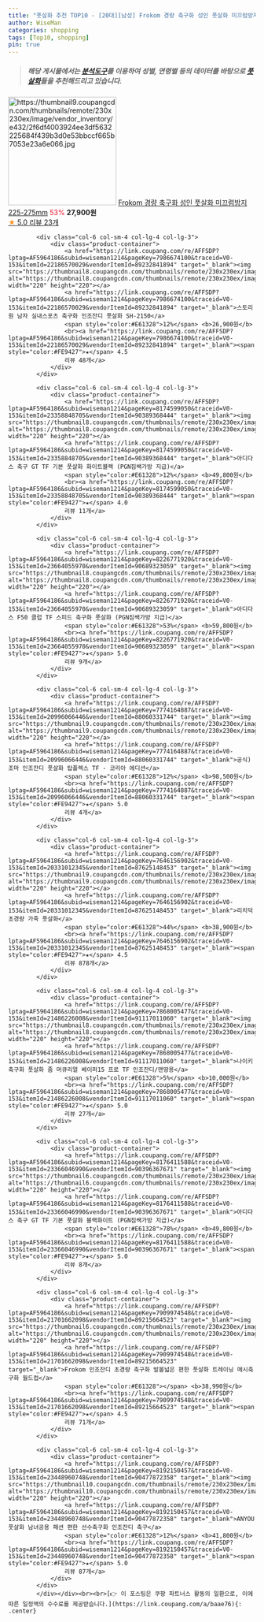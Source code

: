 ```yaml
---
title: "풋살화 추천 TOP10 - [20대][남성] Frokom 경량 축구화 성인 풋살화 미끄럼방지 225-275mm"
author: WiseMan
categories: shopping
tags: [Top10, shopping]
pin: true
---
```


> ##### 해당 게시물에서는 [**분석도구**](https://itemscout.io/)를 이용하여 **성별**, **연령별** 등의 데이터를 바탕으로 [**풋살화**](https://link.coupang.com/a/baae76)들을 추천해드리고 있습니다.
<div class="container"><div class="row">
            <div class="col-6 col-sm-4 col-lg-4 col-lg-3">
                <div class="product-container">
                    <a href="https://link.coupang.com/re/AFFSDP?lptag=AF5964186&subid=wiseman1214&pageKey=8181109076&traceid=V0-153&itemId=23390156422&vendorItemId=90418890230" target="_blank"><img src="https://thumbnail9.coupangcdn.com/thumbnails/remote/230x230ex/image/vendor_inventory/e432/2f6df4003924ee3df5632225684f439b3d0e53bbccf665b7053e23a6e066.jpg" alt="https://thumbnail9.coupangcdn.com/thumbnails/remote/230x230ex/image/vendor_inventory/e432/2f6df4003924ee3df5632225684f439b3d0e53bbccf665b7053e23a6e066.jpg" width="220" height="220"></a>
                    <a href="https://link.coupang.com/re/AFFSDP?lptag=AF5964186&subid=wiseman1214&pageKey=8181109076&traceid=V0-153&itemId=23390156422&vendorItemId=90418890230" target="_blank">Frokom 경량 축구화 성인 풋살화 미끄럼방지 225-275mm</a>
                    <span style="color:#E61328">53%</span> <b>27,900원</b>
                    <br><a href="https://link.coupang.com/re/AFFSDP?lptag=AF5964186&subid=wiseman1214&pageKey=8181109076&traceid=V0-153&itemId=23390156422&vendorItemId=90418890230" target="_blank"><span style="color:#FE9427">★</span> 5.0
                    리뷰 23개</a>
                </div>
            </div>
            
            <div class="col-6 col-sm-4 col-lg-4 col-lg-3">
                <div class="product-container">
                    <a href="https://link.coupang.com/re/AFFSDP?lptag=AF5964186&subid=wiseman1214&pageKey=7986674100&traceid=V0-153&itemId=22186570029&vendorItemId=89232841894" target="_blank"><img src="https://thumbnail8.coupangcdn.com/thumbnails/remote/230x230ex/image/vendor_inventory/6cf5/b195e362cc55463584ab06bcde4432da91f79286117e8218325cd34492be.jpg" alt="https://thumbnail8.coupangcdn.com/thumbnails/remote/230x230ex/image/vendor_inventory/6cf5/b195e362cc55463584ab06bcde4432da91f79286117e8218325cd34492be.jpg" width="220" height="220"></a>
                    <a href="https://link.coupang.com/re/AFFSDP?lptag=AF5964186&subid=wiseman1214&pageKey=7986674100&traceid=V0-153&itemId=22186570029&vendorItemId=89232841894" target="_blank">스토리원 남자 실내스포츠 축구화 인조잔디 풋살화 SH-2150</a>
                    <span style="color:#E61328">12%</span> <b>26,900원</b>
                    <br><a href="https://link.coupang.com/re/AFFSDP?lptag=AF5964186&subid=wiseman1214&pageKey=7986674100&traceid=V0-153&itemId=22186570029&vendorItemId=89232841894" target="_blank"><span style="color:#FE9427">★</span> 4.5
                    리뷰 48개</a>
                </div>
            </div>
            
            <div class="col-6 col-sm-4 col-lg-4 col-lg-3">
                <div class="product-container">
                    <a href="https://link.coupang.com/re/AFFSDP?lptag=AF5964186&subid=wiseman1214&pageKey=8174599050&traceid=V0-153&itemId=23358848705&vendorItemId=90389368444" target="_blank"><img src="https://thumbnail8.coupangcdn.com/thumbnails/remote/230x230ex/image/0905_amir_SportsShoes_max3k/abed/216931ae3db2670069a6a7e2f639d736731ba069cbc089169d0d129211e4.jpg" alt="https://thumbnail8.coupangcdn.com/thumbnails/remote/230x230ex/image/0905_amir_SportsShoes_max3k/abed/216931ae3db2670069a6a7e2f639d736731ba069cbc089169d0d129211e4.jpg" width="220" height="220"></a>
                    <a href="https://link.coupang.com/re/AFFSDP?lptag=AF5964186&subid=wiseman1214&pageKey=8174599050&traceid=V0-153&itemId=23358848705&vendorItemId=90389368444" target="_blank">아디다스 축구 GT TF 기본 풋살화 화이트블랙 (PGN짐쌕가방 지급)</a>
                    <span style="color:#E61328">12%</span> <b>49,800원</b>
                    <br><a href="https://link.coupang.com/re/AFFSDP?lptag=AF5964186&subid=wiseman1214&pageKey=8174599050&traceid=V0-153&itemId=23358848705&vendorItemId=90389368444" target="_blank"><span style="color:#FE9427">★</span> 4.0
                    리뷰 11개</a>
                </div>
            </div>
            
            <div class="col-6 col-sm-4 col-lg-4 col-lg-3">
                <div class="product-container">
                    <a href="https://link.coupang.com/re/AFFSDP?lptag=AF5964186&subid=wiseman1214&pageKey=8226771920&traceid=V0-153&itemId=23664055970&vendorItemId=90689323059" target="_blank"><img src="https://thumbnail8.coupangcdn.com/thumbnails/remote/230x230ex/image/vendor_inventory/9ac9/2b2d13abda518572aa745340ec0a1f6b3f1eaf9af9ef4807228f55097abd.jpg" alt="https://thumbnail8.coupangcdn.com/thumbnails/remote/230x230ex/image/vendor_inventory/9ac9/2b2d13abda518572aa745340ec0a1f6b3f1eaf9af9ef4807228f55097abd.jpg" width="220" height="220"></a>
                    <a href="https://link.coupang.com/re/AFFSDP?lptag=AF5964186&subid=wiseman1214&pageKey=8226771920&traceid=V0-153&itemId=23664055970&vendorItemId=90689323059" target="_blank">아디다스 F50 클럽 TF 스피드 축구화 풋살화 (PGN짐쌕가방 지급)</a>
                    <span style="color:#E61328">53%</span> <b>59,800원</b>
                    <br><a href="https://link.coupang.com/re/AFFSDP?lptag=AF5964186&subid=wiseman1214&pageKey=8226771920&traceid=V0-153&itemId=23664055970&vendorItemId=90689323059" target="_blank"><span style="color:#FE9427">★</span> 5.0
                    리뷰 9개</a>
                </div>
            </div>
            
            <div class="col-6 col-sm-4 col-lg-4 col-lg-3">
                <div class="product-container">
                    <a href="https://link.coupang.com/re/AFFSDP?lptag=AF5964186&subid=wiseman1214&pageKey=7774164887&traceid=V0-153&itemId=20996066446&vendorItemId=88060331744" target="_blank"><img src="https://thumbnail9.coupangcdn.com/thumbnails/remote/230x230ex/image/vendor_inventory/d6dd/a1d7c889ada69cd17bc27c8029f6c548b2ea4da68d5c7139bc710684b37e.jpg" alt="https://thumbnail9.coupangcdn.com/thumbnails/remote/230x230ex/image/vendor_inventory/d6dd/a1d7c889ada69cd17bc27c8029f6c548b2ea4da68d5c7139bc710684b37e.jpg" width="220" height="220"></a>
                    <a href="https://link.coupang.com/re/AFFSDP?lptag=AF5964186&subid=wiseman1214&pageKey=7774164887&traceid=V0-153&itemId=20996066446&vendorItemId=88060331744" target="_blank">공식)조마 인조잔디 풋살화 탑플렉스 TF - 코리아 에디션</a>
                    <span style="color:#E61328">12%</span> <b>98,500원</b>
                    <br><a href="https://link.coupang.com/re/AFFSDP?lptag=AF5964186&subid=wiseman1214&pageKey=7774164887&traceid=V0-153&itemId=20996066446&vendorItemId=88060331744" target="_blank"><span style="color:#FE9427">★</span> 5.0
                    리뷰 4개</a>
                </div>
            </div>
            
            <div class="col-6 col-sm-4 col-lg-4 col-lg-3">
                <div class="product-container">
                    <a href="https://link.coupang.com/re/AFFSDP?lptag=AF5964186&subid=wiseman1214&pageKey=7646156902&traceid=V0-153&itemId=20331012345&vendorItemId=87625148453" target="_blank"><img src="https://thumbnail9.coupangcdn.com/thumbnails/remote/230x230ex/image/vendor_inventory/05ce/99c1a7f03d839afd98ff2f412b07091d52ae87ed38dbaaf6401960c6e5a4.jpg" alt="https://thumbnail9.coupangcdn.com/thumbnails/remote/230x230ex/image/vendor_inventory/05ce/99c1a7f03d839afd98ff2f412b07091d52ae87ed38dbaaf6401960c6e5a4.jpg" width="220" height="220"></a>
                    <a href="https://link.coupang.com/re/AFFSDP?lptag=AF5964186&subid=wiseman1214&pageKey=7646156902&traceid=V0-153&itemId=20331012345&vendorItemId=87625148453" target="_blank">리치덕 초경량 가죽 풋살화</a>
                    <span style="color:#E61328">44%</span> <b>38,900원</b>
                    <br><a href="https://link.coupang.com/re/AFFSDP?lptag=AF5964186&subid=wiseman1214&pageKey=7646156902&traceid=V0-153&itemId=20331012345&vendorItemId=87625148453" target="_blank"><span style="color:#FE9427">★</span> 4.5
                    리뷰 878개</a>
                </div>
            </div>
            
            <div class="col-6 col-sm-4 col-lg-4 col-lg-3">
                <div class="product-container">
                    <a href="https://link.coupang.com/re/AFFSDP?lptag=AF5964186&subid=wiseman1214&pageKey=7868005477&traceid=V0-153&itemId=21486226008&vendorItemId=91117011060" target="_blank"><img src="https://thumbnail8.coupangcdn.com/thumbnails/remote/230x230ex/image/0905_amir_SportsShoes_max3k/6b12/8faa226177f35f98943849d027bf337452a5dd847b335af581a519e46240.jpg" alt="https://thumbnail8.coupangcdn.com/thumbnails/remote/230x230ex/image/0905_amir_SportsShoes_max3k/6b12/8faa226177f35f98943849d027bf337452a5dd847b335af581a519e46240.jpg" width="220" height="220"></a>
                    <a href="https://link.coupang.com/re/AFFSDP?lptag=AF5964186&subid=wiseman1214&pageKey=7868005477&traceid=V0-153&itemId=21486226008&vendorItemId=91117011060" target="_blank">나이키 축구화 풋살화 줌 머큐리얼 베이퍼15 프로 TF 인조잔디/맨땅용</a>
                    <span style="color:#E61328">5%</span> <b>10,000원</b>
                    <br><a href="https://link.coupang.com/re/AFFSDP?lptag=AF5964186&subid=wiseman1214&pageKey=7868005477&traceid=V0-153&itemId=21486226008&vendorItemId=91117011060" target="_blank"><span style="color:#FE9427">★</span> 5.0
                    리뷰 27개</a>
                </div>
            </div>
            
            <div class="col-6 col-sm-4 col-lg-4 col-lg-3">
                <div class="product-container">
                    <a href="https://link.coupang.com/re/AFFSDP?lptag=AF5964186&subid=wiseman1214&pageKey=8176411588&traceid=V0-153&itemId=23366046990&vendorItemId=90396367671" target="_blank"><img src="https://thumbnail6.coupangcdn.com/thumbnails/remote/230x230ex/image/0905_amir_SportsShoes_max3k/417d/323568248f1e8026320f0ea39fdfeb7718a8773b9699382d9fda5a425c46.jpg" alt="https://thumbnail6.coupangcdn.com/thumbnails/remote/230x230ex/image/0905_amir_SportsShoes_max3k/417d/323568248f1e8026320f0ea39fdfeb7718a8773b9699382d9fda5a425c46.jpg" width="220" height="220"></a>
                    <a href="https://link.coupang.com/re/AFFSDP?lptag=AF5964186&subid=wiseman1214&pageKey=8176411588&traceid=V0-153&itemId=23366046990&vendorItemId=90396367671" target="_blank">아디다스 축구 GT TF 기본 풋살화 블랙화이트 (PGN짐쌕가방 지급)</a>
                    <span style="color:#E61328">78%</span> <b>49,800원</b>
                    <br><a href="https://link.coupang.com/re/AFFSDP?lptag=AF5964186&subid=wiseman1214&pageKey=8176411588&traceid=V0-153&itemId=23366046990&vendorItemId=90396367671" target="_blank"><span style="color:#FE9427">★</span> 5.0
                    리뷰 8개</a>
                </div>
            </div>
            
            <div class="col-6 col-sm-4 col-lg-4 col-lg-3">
                <div class="product-container">
                    <a href="https://link.coupang.com/re/AFFSDP?lptag=AF5964186&subid=wiseman1214&pageKey=7909974548&traceid=V0-153&itemId=21701662098&vendorItemId=89215664523" target="_blank"><img src="https://thumbnail6.coupangcdn.com/thumbnails/remote/230x230ex/image/vendor_inventory/c717/ceef0600edf93f016ac9548235af63176c283dbead8bf1716340fffb9df8.jpg" alt="https://thumbnail6.coupangcdn.com/thumbnails/remote/230x230ex/image/vendor_inventory/c717/ceef0600edf93f016ac9548235af63176c283dbead8bf1716340fffb9df8.jpg" width="220" height="220"></a>
                    <a href="https://link.coupang.com/re/AFFSDP?lptag=AF5964186&subid=wiseman1214&pageKey=7909974548&traceid=V0-153&itemId=21701662098&vendorItemId=89215664523" target="_blank">Frokom 인조잔디 초경량 축구화 발볼넓은 편한 풋살화 트레이닝 메시축구화 월드컵</a>
                    <span style="color:#E61328"></span> <b>38,990원</b>
                    <br><a href="https://link.coupang.com/re/AFFSDP?lptag=AF5964186&subid=wiseman1214&pageKey=7909974548&traceid=V0-153&itemId=21701662098&vendorItemId=89215664523" target="_blank"><span style="color:#FE9427">★</span> 4.5
                    리뷰 71개</a>
                </div>
            </div>
            
            <div class="col-6 col-sm-4 col-lg-4 col-lg-3">
                <div class="product-container">
                    <a href="https://link.coupang.com/re/AFFSDP?lptag=AF5964186&subid=wiseman1214&pageKey=8192150457&traceid=V0-153&itemId=23448960748&vendorItemId=90477872358" target="_blank"><img src="https://thumbnail10.coupangcdn.com/thumbnails/remote/230x230ex/image/vendor_inventory/5366/7cca009cc6dd2e9bba4251b5c8454167236e91757f419dee1d98b39def23.jpg" alt="https://thumbnail10.coupangcdn.com/thumbnails/remote/230x230ex/image/vendor_inventory/5366/7cca009cc6dd2e9bba4251b5c8454167236e91757f419dee1d98b39def23.jpg" width="220" height="220"></a>
                    <a href="https://link.coupang.com/re/AFFSDP?lptag=AF5964186&subid=wiseman1214&pageKey=8192150457&traceid=V0-153&itemId=23448960748&vendorItemId=90477872358" target="_blank">ANYOU 풋살화 남녀공용 패션 편한 선수축구화 인조잔디 축구</a>
                    <span style="color:#E61328">12%</span> <b>41,800원</b>
                    <br><a href="https://link.coupang.com/re/AFFSDP?lptag=AF5964186&subid=wiseman1214&pageKey=8192150457&traceid=V0-153&itemId=23448960748&vendorItemId=90477872358" target="_blank"><span style="color:#FE9427">★</span> 5.0
                    리뷰 87개</a>
                </div>
            </div>
            </div></div><br><br>[👉 이 포스팅은 쿠팡 파트너스 활동의 일환으로, 이에 따른 일정액의 수수료를 제공받습니다.](https://link.coupang.com/a/baae76){: .center}